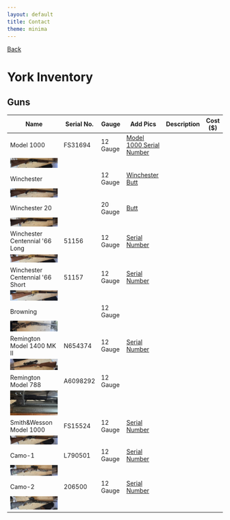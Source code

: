 ```yaml
---
layout: default
title: Contact
theme: minima
---
```

[Back](home.html)

# York Inventory
## Guns
| Name |     Serial No.|Gauge   |Add Pics | Description | Cost ($) |
|-----|----------------|--------|---------|-------------|----------|
| Model 1000     |  FS31694    |  12 Gauge    | [Model 1000 Serial Number](/Images/Model1000_SN.JPEG) |   |   |
|![Model 1000](/Images/Model1000_Gun.JPEG)   |    
| Winchester     |      |  12 Gauge    | [Winchester Butt](/Images/Winchester_Butt.JPEG) |   |    |
|![Winchester](/Images/Winchester_Gun.JPEG) |
| Winchester 20     |      |  20 Gauge    | [Butt](/Images/Winchester_20BUTT.JPEG) |   |    |
| ![Winchester 20](/Images/Winchester_Gun20.JPEG)  |  | 
|Winchester Centennial '66 Long       | 51156   |  12 Gauge    | [Serial Number](/Images/WinchesterCentennial66_Gun1_SN.JPEG) |   |    |
| ![Winchester Centennial '66 Long ](/Images/WinchesterCentennial66_Gun1.JPEG)   |    |      |  |   |   |
| Winchester Centennial '66 Short     |  51157   |  12 Gauge    | [Serial Number](/Images/WinchesterCentennial_Gun2_SN.JPEG) |   |    ||
| ![Winchester Centennial '66 Short ](/Images/WinchesterCenntennial_Gun2.JPEG)   |    |      |  |   |   |
| Browning     |     |  12 Gauge    |  |   |   |
| ![Camo Browning](/Images/Camo_Gun.JPEG)   | 
| Remington Model 1400 MK II |   N654374    |  12 Gauge    | [Serial Number](/Images/Remington%20Model%201400%20MK%20II%20SN.JPEG) |   |   |
|![Remington Model 1400 MK II](/Images/Remington%20Model%201400%20MK%20II_Gun.JPEG)   |  |       |  |   |   |
|Remington Model 788      |  A6098292   |  12 Gauge    |  |      |  |
|![Remington Model 788](/Images/UNK_Gun.JPEG)    | 
|Smith&Wesson Model 1000       | FS15524   |  12 Gauge    | [Serial Number](/Images/Smith&Wesson_SN.JPEG) |   |    |
|![Smith&Wesson Model 1000](/Images/Smith&Wesson_Gun.JPEG)    |  |
|Camo-1     |  L790501   |  12 Gauge    | [Serial Number](/Images/Camo-1_SN.JPEG) |      |  |
| ![Camo 1](/Images/Camo-1_Gun.JPEG)   |  
|Camo-2     |  206500   |  12 Gauge    | [Serial Number](/Images/Camo-2_SN.JPEG) |   |   |
|![Camo 2](/Images/Camo-2_Gun.JPEG)   | 





<!-- |      |[![Model 1000](/Images/Model1000_SN.JPEG)](https://example.com)  |  |   |   |   | -->

